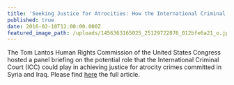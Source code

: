 ```yaml
---
title: 'Seeking Justice for Atrocities: How the International Criminal Court Could Advance Accountability in Iraq and Syria'
published: true
date: 2016-02-10T12:00:00.000Z
featured_image_path: /uploads/1456363165025_25129722876_012bfe6a21_o.jpg
---
```



The Tom Lantos Human Rights Commission of the United States Congress hosted a panel briefing on the potential role that the International Criminal Court (ICC) could play in achieving justice for atrocity crimes committed in Syria and Iraq. Please find [here](https://www.international-criminal-justice-today.org/news/seeking-justice-for-atrocities-how-the-international-criminal-court-could-advance-accountability-in-iraq-and-syria/) the full article.